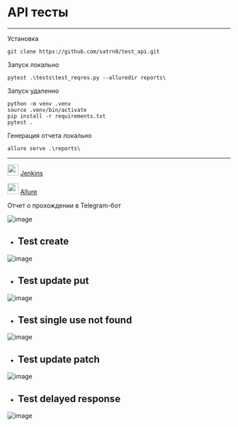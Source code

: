 # <h1>API тесты</h1>
____________________________________________________________________________________________________
Установка

```
git clone https://github.com/satrn8/test_api.git
```
Запуск локально
```
pytest .\tests\test_reqres.py --alluredir reports\
```
Запуск удаленно
```
python -m venv .venv
source .venv/bin/activate
pip install -r requirements.txt
pytest .
```
Генерация отчета локально
```
allure serve .\reports\ 
```
________________________________________________________________________________________________________

<img src="https://user-images.githubusercontent.com/107774229/198146350-1c541de9-3ef0-429a-a9cb-96aae4444891.png" width="25"> <a href="https://jenkins.autotests.cloud/job/001_satrn8_lesson23_test_api/" target="_blank">Jenkins</a>

<img src="https://user-images.githubusercontent.com/107774229/198146647-42f39a19-07b2-4bde-b21a-b570aa703f09.svg" width="25"> <a href="https://jenkins.autotests.cloud/job/001_satrn8_lesson23_test_api/1/allure/" target="_blank">Allure</a>

Отчет о прохождении в Telegram-бот

![image](https://user-images.githubusercontent.com/107774229/199337055-5756ba67-8b4a-413f-af64-ee5b5915713f.png)

 * <h2>Test create</h2> 

![image](https://user-images.githubusercontent.com/107774229/199587904-6e0992bd-778c-4da4-8ac9-970787931bb9.png)

 * <h2>Test update put</h2> 

![image](https://user-images.githubusercontent.com/107774229/199588528-845b1a42-3ed0-42d7-9dbf-66b3d41e0908.png)

 * <h2>Test single use not found</h2> 

![image](https://user-images.githubusercontent.com/107774229/199588593-f77f5513-f5a3-4fd3-9083-729ae4346e2a.png)

 * <h2>Test update patch</h2> 

![image](https://user-images.githubusercontent.com/107774229/199588675-898d3a71-0afd-4f67-afb9-df0539651bbf.png)

 * <h2>Test delayed response</h2> 

![image](https://user-images.githubusercontent.com/107774229/199588902-93045a2f-c184-4f7b-86cb-fd4e2045dc1d.png)

